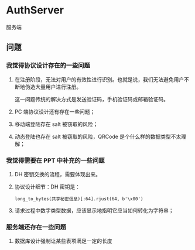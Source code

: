 # AuthServer
服务端

## 问题

### 我觉得协议设计存在的一些问题

1. 在注册阶段，无法对用户的有效性进行识别。也就是说，我们无法避免用户不断地伪造大量用户进行注册。

   这一问题传统的解决方式是发送验证码，手机验证码或邮箱验证码。

2. PC 端协议设计还有存在一些问题；

3. 移动端登陆存在 salt 被窃取的风险；

4. 动态登陆也存在 salt 被窃取的风险，QRCode 是个什么样的数据类型不太理解；

### 我觉得需要在 PPT 中补充的一些问题

1. DH 密钥交换的流程，需要体现出来。

2. 协议设计细节：DH 密钥是：

   ```
   long_to_bytes(共享秘密信息)[:64].rjust(64, b'\x00')
   ```

3. 请求过程中数字类型数据，应该显示地指明它应当如何转化为字符串；

### 服务端还存在一些问题

1. 数据库设计强制让某些表项满足一定的长度